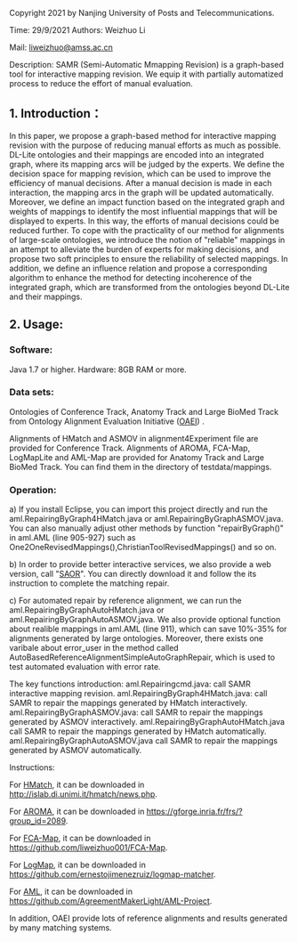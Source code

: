 Copyright 2021 by Nanjing University of Posts and Telecommunications. 

Time: 29/9/2021  Authors: Weizhuo Li 

Mail: liweizhuo@amss.ac.cn 

Description: SAMR (Semi-Automatic Mmapping Revision) is a graph-based tool for interactive mapping revision. We equip it with partially automatized process to reduce the effort of manual evaluation.

## 1. Introduction：
In this paper, we propose a graph-based method for interactive mapping revision with the purpose of reducing manual efforts as much as possible. 
DL-Lite ontologies and their mappings are encoded into an integrated graph, where its mapping arcs will be judged by the experts. We define the decision space for mapping revision, which can be used to improve the efficiency of manual decisions. After a manual decision is made in each interaction, the mapping arcs in the graph will be updated automatically. 
Moreover, we define an impact function based on the integrated graph and weights of mappings to identify the most influential mappings that will be displayed to experts. In this way, the efforts of manual decisions could be reduced further. 
To cope with the practicality of our method for alignments of large-scale ontologies,
we introduce the notion of "reliable" mappings in an attempt to alleviate the burden of experts for making decisions, and propose two soft principles to ensure the reliability of selected mappings.
In addition, we define an influence relation and propose a corresponding algorithm to enhance the method for detecting incoherence of the integrated graph, which are transformed from the ontologies beyond DL-Lite and their mappings.



## 2. Usage:
### Software:
Java 1.7 or higher. Hardware: 8GB RAM or more. 

### Data sets:
Ontologies of Conference Track, Anatomy Track and Large BioMed Track from Ontology Alignment Evaluation Initiative ([OAEI](http://oaei.ontologymatching.org/)) .

Alignments of HMatch and ASMOV in alignment4Experiment file are provided for Conference Track. 
Alignments of AROMA, FCA-Map, LogMapLite and AML-Map are provided for Anatomy Track and Large BioMed Track. You can find them in the directory of testdata/mappings.

### Operation:
a) If you install Eclipse, you can import this project directly and run the aml.RepairingByGraph4HMatch.java or aml.RepairingByGraphASMOV.java. 
You can also manually adjust other methods by function "repairByGraph()" in aml.AML (line 905-927)  such as One2OneRevisedMappings(),ChristianToolRevisedMappings() and so on.

b) In order to provide better interactive services, we also provide a web version, call "[SAOR](https://github.com/liweizhuo001/SAOR)". You can directly download it and follow the its instruction to complete the matching repair. 

c) For automated repair by reference alignment, we can run the aml.RepairingByGraphAutoHMatch.java or aml.RepairingByGraphAutoASMOV.java. We also provide optional function about realible mappings in aml.AML (line 911), which can save 10%-35% for alignments generated by large ontologies. Moreover, there exists one varibale about error_user in the method called AutoBasedReferenceAlignmentSimpleAutoGraphRepair, which is used to test automated evaluation with error rate.

The key functions introduction:
aml.Repairingcmd.java: call SAMR interactive mapping revision. 
aml.RepairingByGraph4HMatch.java: call SAMR to repair the mappings generated by HMatch interactively. 
aml.RepairingByGraphASMOV.java: call SAMR to repair the mappings generated by ASMOV interactively. 
aml.RepairingByGraphAutoHMatch.java call SAMR to repair the mappings generated by HMatch automatically. 
aml.RepairingByGraphAutoASMOV.java call SAMR to repair the mappings generated by ASMOV automatically. 

Instructions:

For [HMatch](http://islab.di.unimi.it/hmatch/news.php), it can be downloaded in <http://islab.di.unimi.it/hmatch/news.php>.

For [AROMA](https://gforge.inria.fr/frs/?group_id=2089), it can be downloaded in <https://gforge.inria.fr/frs/?group_id=2089>.

For [FCA-Map](https://github.com/liweizhuo001/FCA-Map), it can be downloaded in <https://github.com/liweizhuo001/FCA-Map>.

For [LogMap](https://github.com/ernestojimenezruiz/logmap-matcher), it can be downloaded in <https://github.com/ernestojimenezruiz/logmap-matcher>.

For [AML](https://github.com/AgreementMakerLight/AML-Project), it can be downloaded in <https://github.com/AgreementMakerLight/AML-Project>.

In addition, OAEI provide lots of reference alignments and results generated by many matching systems. 



